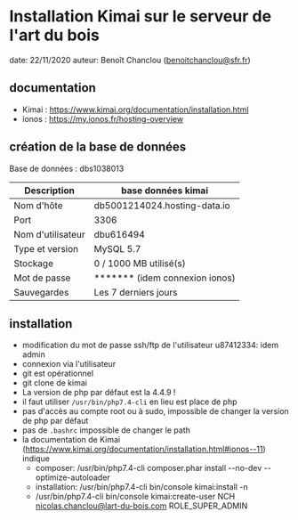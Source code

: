 ﻿# Installation Kimai sur le serveur de l'art du bois

date: 22/11/2020
auteur: Benoît Chanclou (benoitchanclou@sfr.fr)

## documentation
- Kimai : https://www.kimai.org/documentation/installation.html
- ionos : https://my.ionos.fr/hosting-overview

## création de la base  de données

Base de données : dbs1038013

|Description|base données kimai|
|---|---|
|Nom d'hôte|db5001214024.hosting-data.io|
|Port|3306|
|Nom d'utilisateur|dbu616494|
|Type et version|MySQL 5.7|
|Stockage|0 / 1000 MB utilisé(s)|
|Mot de passe|******* (idem connexion ionos)|
|Sauvegardes|Les 7 derniers jours|

## installation

- modification du mot de passe ssh/ftp de l'utilisateur u87412334: idem admin
- connexion via l'utilisateur 
- git est opérationnel
- git clone de kimai
- La version de php par défaut est la 4.4.9 !
- il faut utiliser `/usr/bin/php7.4-cli` en lieu est place de php
- pas d'accès au compte root ou à sudo, impossible de changer la version de php par défaut
- pas de `.bashrc` impossible de changer le path
- la documentation de Kimai (https://www.kimai.org/documentation/installation.html#ionos--11) indique 
  - composer: /usr/bin/php7.4-cli composer.phar install --no-dev --optimize-autoloader
  - installation: /usr/bin/php7.4-cli bin/console kimai:install -n
  - /usr/bin/php7.4-cli bin/console kimai:create-user NCH nicolas.chanclou@lart-du-bois.com ROLE_SUPER_ADMIN
 
